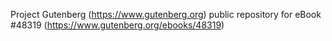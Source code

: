 Project Gutenberg (https://www.gutenberg.org) public repository for eBook #48319 (https://www.gutenberg.org/ebooks/48319)

